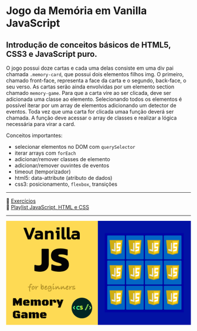# Jogo da Memória em Vanilla JavaScript

## Introdução de conceitos básicos de HTML5, CSS3 e JavaScript puro.

O jogo possui doze cartas e cada uma delas consiste em uma div pai chamada `.memory-card`, que possui dois elementos filhos img. O primeiro, chamado front-face, representa a face da carta e o segundo, back-face, o seu verso.
As cartas serão ainda envolvidas por um elemento section chamado `memory-game`.
Para que a carta vire ao ser clicada, deve ser adicionada uma classe ao elemento. Selecionando todos os elementos é possível iterar por um array de elementos adicionando um detector de eventos. Toda vez que uma carta for clicada umaa função deverá ser chamada. A função deve acessar o array de classes e realizar a lógica necessária para virar a card.

Conceitos importantes:

* selecionar elementos no DOM com `querySelector`
* iterar arrays com `forEach`
* adicionar/remover classes de elemento
* adicionar/remover ouvintes de eventos
* timeout (temporizador)
* html5: data-attribute (atributo de dados)
* css3: posicionamento, `flexbox`, transições
---
💚 [Exercícios](https://exercism.org/tracks/javascript/exercises)\
💙 [Playlist JavaScript, HTML e CSS](https://youtube.com/playlist?list=PLPjSrtKJfMyfDem5WcuE0_njkILHFXCpH)

---

![Memory Game](./memory-game.gif)
